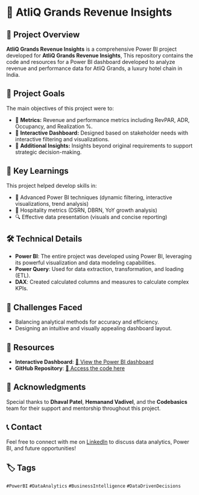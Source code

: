# 🚀 AtliQ Grands Revenue Insights

## 📄 Project Overview
**AtliQ Grands Revenue Insights** is a comprehensive Power BI project developed for **AtliQ Grands Revenue Insights**, This repository contains the code and resources for a Power BI dashboard developed to analyze revenue and performance data for AtliQ Grands, a luxury hotel chain in India.

## 🎯 Project Goals
The main objectives of this project were to:
- 🔹 **Metrics:** Revenue and performance metrics including RevPAR, ADR, Occupancy, and Realization %.
- 🔹 **Interactive Dashboard:** Designed based on stakeholder needs with interactive filtering and visualizations.
- 🔹 **Additional Insights:** Insights beyond original requirements to support strategic decision-making.

## 🌟 Key Learnings
This project helped develop skills in:
- 🧩 Advanced Power BI techniques (dynamic filtering, interactive visualizations, trend analysis)
- 🎨 Hospitality metrics (DSRN, DBRN, YoY growth analysis)
- 🔍 Effective data presentation (visuals and concise reporting)

## 🛠️ Technical Details
- **Power BI**: The entire project was developed using Power BI, leveraging its powerful visualization and data modeling capabilities.
- **Power Query**: Used for data extraction, transformation, and loading (ETL).
- **DAX**: Created calculated columns and measures to calculate complex KPIs.

## 🚀 Challenges Faced

* Balancing analytical methods for accuracy and efficiency.
* Designing an intuitive and visually appealing dashboard layout.

## 📂 Resources
- **Interactive Dashboard**: [🔗 View the Power BI dashboard](https://app.powerbi.com/view?r=eyJrIjoiYzUzNjVlY2UtY2M4Yi00NmU1LWE2ZmItNWNiYzNmOTRjMmM5IiwidCI6ImM2ZTU0OWIzLTVmNDUtNDAzMi1hYWU5LWQ0MjQ0ZGM1YjJjNCJ9)
- **GitHub Repository**: [🔗 Access the code here](https://github.com/aiprasadk/AtliQ-Grands-Revenue-Insights)

## 🙏 Acknowledgments
Special thanks to **Dhaval Patel**, **Hemanand Vadivel**, and the **Codebasics** team for their support and mentorship throughout this project.

## 📞 Contact
Feel free to connect with me on [LinkedIn](https://www.linkedin.com/in/prasad7k) to discuss data analytics, Power BI, and future opportunities!

## 🏷️ Tags
`#PowerBI` `#DataAnalytics` `#BusinessIntelligence` `#DataDrivenDecisions`
